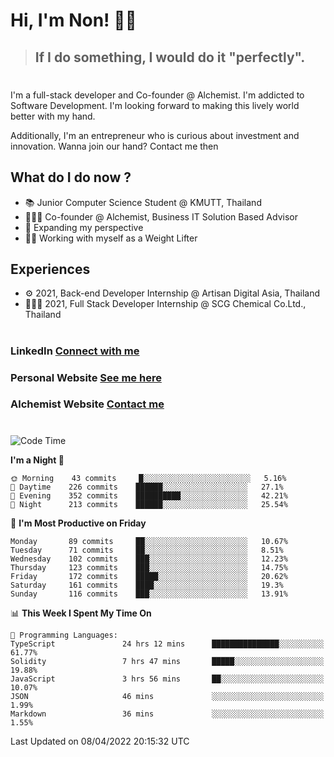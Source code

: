 # Hi, I'm Non! 🖐🏻

> ## If I do something, I would do it "perfectly".

#

I'm a full-stack developer and Co-founder @ Alchemist. I'm addicted to Software Development. I'm looking forward to making this lively world better with my hand.

Additionally, I'm an entrepreneur who is curious about investment and innovation. Wanna join our hand? Contact me then

## What do I do now ?

- 📚 Junior Computer Science Student @ KMUTT, Thailand
- 🧑🏻‍💻 Co-founder @ Alchemist, Business IT Solution Based Advisor
- 🌈 Expanding my perspective
- 🏋🏻 Working with myself as a Weight Lifter

## Experiences

- ⚙️ 2021, Back-end Developer Internship @ Artisan Digital Asia, Thailand
- 🧑🏻‍💻 2021, Full Stack Developer Internship @ SCG Chemical Co.Ltd., Thailand

#

### LinkedIn [Connect with me](https://www.linkedin.com/in/non-nontra/)

### Personal Website [See me here](https://nonnontra.com/)

### Alchemist Website [Contact me](https://alchemist-softwarehouse.co/)

#

<!--START_SECTION:waka-->
![Code Time](http://img.shields.io/badge/Code%20Time-1%2C516%20hrs%2055%20mins-blue)

**I'm a Night 🦉** 

```text
🌞 Morning    43 commits     █░░░░░░░░░░░░░░░░░░░░░░░░   5.16% 
🌆 Daytime    226 commits    ██████░░░░░░░░░░░░░░░░░░░   27.1% 
🌃 Evening    352 commits    ██████████░░░░░░░░░░░░░░░   42.21% 
🌙 Night      213 commits    ██████░░░░░░░░░░░░░░░░░░░   25.54%

```
📅 **I'm Most Productive on Friday** 

```text
Monday       89 commits     ██░░░░░░░░░░░░░░░░░░░░░░░   10.67% 
Tuesday      71 commits     ██░░░░░░░░░░░░░░░░░░░░░░░   8.51% 
Wednesday    102 commits    ███░░░░░░░░░░░░░░░░░░░░░░   12.23% 
Thursday     123 commits    ███░░░░░░░░░░░░░░░░░░░░░░   14.75% 
Friday       172 commits    █████░░░░░░░░░░░░░░░░░░░░   20.62% 
Saturday     161 commits    ████░░░░░░░░░░░░░░░░░░░░░   19.3% 
Sunday       116 commits    ███░░░░░░░░░░░░░░░░░░░░░░   13.91%

```


📊 **This Week I Spent My Time On** 

```text
💬 Programming Languages: 
TypeScript               24 hrs 12 mins      ███████████████░░░░░░░░░░   61.77% 
Solidity                 7 hrs 47 mins       █████░░░░░░░░░░░░░░░░░░░░   19.88% 
JavaScript               3 hrs 56 mins       ██░░░░░░░░░░░░░░░░░░░░░░░   10.07% 
JSON                     46 mins             ░░░░░░░░░░░░░░░░░░░░░░░░░   1.99% 
Markdown                 36 mins             ░░░░░░░░░░░░░░░░░░░░░░░░░   1.55%

```


 Last Updated on 08/04/2022 20:15:32 UTC
<!--END_SECTION:waka-->
